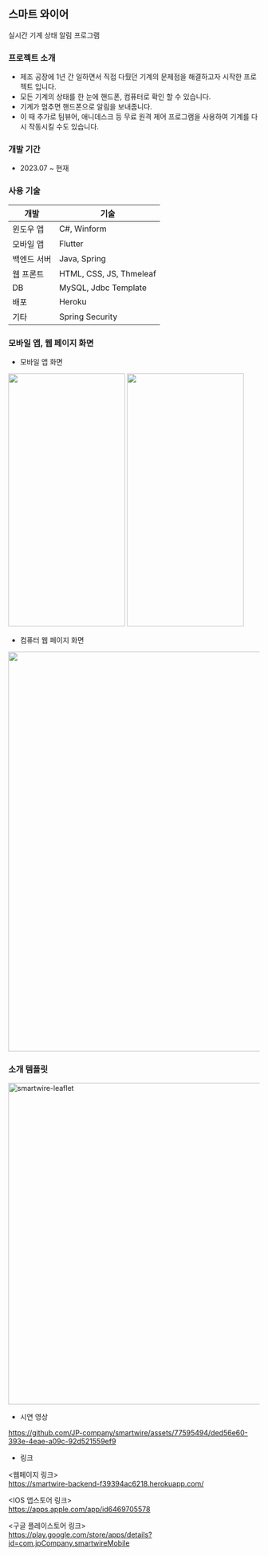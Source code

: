스마트 와이어
------
실시간 기계 상태 알림 프로그램

### 프로젝트 소개
- 제조 공장에 1년 간 일하면서 직접 다뤘던 기계의 문제점을 해결하고자 시작한 프로젝트 입니다.
- 모든 기계의 상태를 한 눈에 핸드폰, 컴퓨터로 확인 할 수 있습니다. 
- 기계가 멈추면 핸드폰으로 알림을 보내줍니다.
- 이 때 추가로 팀뷰어, 애니데스크 등 무료 원격 제어 프로그램을 사용하여 기계를 다시 작동시킬 수도 있습니다. 


### 개발 기간
- 2023.07 ~ 현재

### 사용 기술
| 개발     | 기술                      |
|--------|-------------------------|
| 윈도우 앱  | C#, Winform             |
| 모바일 앱  | Flutter                 |
| 백엔드 서버 | Java, Spring            |
| 웹 프론트  | HTML, CSS, JS, Thmeleaf |
| DB     | MySQL, Jdbc Template    |
| 배포     | Heroku                  |
| 기타     | Spring Security         |


### 모바일 앱, 웹 페이지 화면
- 모바일 앱 화면

<img width="234" height="506" src="https://github.com/JP-company/smartwire-backend/assets/77595494/b7360340-92ee-4198-b425-971906841ab0">
<img width="234" height="506" src="https://github.com/JP-company/smartwire-backend/assets/77595494/08466b05-ff0f-45d8-a511-6163d2799bfe">


- 컴퓨터 웹 페이지 화면

<img width="800" src="https://github.com/JP-company/smartwire-backend/assets/77595494/358f5b5a-34ce-440e-b54b-95236d181a1c">

### 소개 템플릿
<img width="644" alt="smartwire-leaflet" src="https://github.com/JP-company/smartwire-backend/assets/77595494/5b28e5c5-930e-4c34-a6bd-57eaef9e6909">


- 시연 영상

https://github.com/JP-company/smartwire/assets/77595494/ded56e60-393e-4eae-a09c-92d521559ef9



- 링크
  
<웹페이지 링크> <br>
https://smartwire-backend-f39394ac6218.herokuapp.com/


<IOS 앱스토어 링크> <br>
https://apps.apple.com/app/id6469705578


<구글 플레이스토어 링크> <br>
https://play.google.com/store/apps/details?id=com.jpCompany.smartwireMobile




